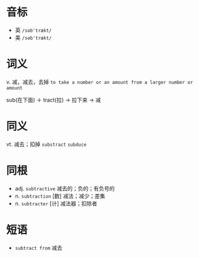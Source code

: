 # 音标

- 英 `/səb'trækt/`
- 美 `/səb'trækt/`

# 词义

v. 减，减去，去掉
`to take a number or an amount from a larger number or amount`



sub(在下面) ＋ tract(拉) → 拉下来 → 减

# 同义

vt. 减去；扣掉
`substract` `subduce`

# 同根

- adj. `subtractive` 减去的；负的；有负号的
- n. `subtraction` [数] 减法；减少；差集
- n. `subtracter` [计] 减法器；扣除者

# 短语

- `subtract from` 减去


